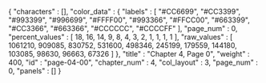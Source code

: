 {
  "characters" : [],
  "color_data" : {
    "labels" : [
      "#CC6699",
      "#CC3399",
      "#993399",
      "#996699",
      "#FFFF00",
      "#993366",
      "#FFCC00",
      "#663399",
      "#CC3366",
      "#663366",
      "#CCCCCC",
      "#CCCCFF"
    ],
    "page_num" : 0,
    "percent_values" : [
      18,
      16,
      14,
      9,
      8,
      4,
      3,
      2,
      1,
      1,
      1,
      1
    ],
    "raw_values" : [
      1061210,
      909085,
      830752,
      531600,
      498346,
      245199,
      179559,
      144180,
      103085,
      98630,
      96663,
      67326
    ]
  },
  "title" : "Chapter 4, Page 0",
  "weight" : 400,
  "id" : "page-04-00",
  "chapter_num" : 4,
  "col_layout" : 3,
  "page_num" : 0,
  "panels" : []
}
